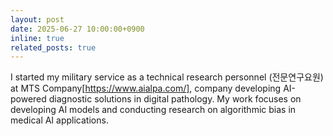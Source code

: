```yaml
---
layout: post
date: 2025-06-27 10:00:00+0900
inline: true
related_posts: true
---
```


I started my military service as a technical research personnel (전문연구요원) at MTS Company[https://www.aialpa.com/], company developing AI-powered diagnostic solutions in digital pathology. My work focuses on developing AI models and conducting research on algorithmic bias in medical AI applications.